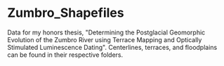 # Zumbro_Shapefiles

Data for my honors thesis, "Determining the Postglacial Geomorphic Evolution of
the Zumbro River using Terrace Mapping and
Optically Stimulated Luminescence Dating". Centerlines, terraces, and floodplains can be found in their respective folders.

